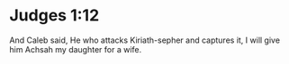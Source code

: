 # Judges 1:12

And Caleb said, He who attacks Kiriath-sepher and captures it, I will give him Achsah my daughter for a wife.
